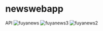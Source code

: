 # newswebapp
API
![fuyanews](https://github.com/fuyaram/newswebapp/assets/143484868/d93428e6-d906-4d66-a2e7-0465a6838820)
![fuyanews3](https://github.com/fuyaram/newswebapp/assets/143484868/5e8bf847-7b00-4817-8c55-b53412a24f31)
![fuyanews2](https://github.com/fuyaram/newswebapp/assets/143484868/d5b8c797-c32f-43df-b4d4-4d3985bd2f57)
